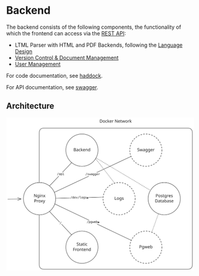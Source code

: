 # Backend

The backend consists of the following components, the functionality of which the frontend can access via the [REST API](api):
- LTML Parser with HTML and PDF Backends, following the [Language Design](../language)
- [Version Control & Document Management](version-control)
- [User Management](user-management)

For code documentation, see [haddock](https://fpo.bahn.sh/dev/haddock).

For API documentation, see [swagger](https://fpo.bahn.sh/dev/purs).

## Architecture

![Overview](image.svg)
